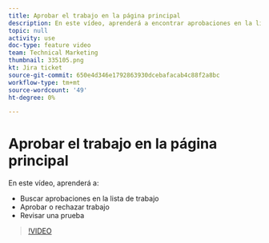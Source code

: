 ```yaml
---
title: Aprobar el trabajo en la página principal
description: En este vídeo, aprenderá a encontrar aprobaciones en la lista de trabajo, aprobar o rechazar el trabajo y revisar una prueba.
topic: null
activity: use
doc-type: feature video
team: Technical Marketing
thumbnail: 335105.png
kt: Jira ticket
source-git-commit: 650e4d346e1792863930dcebafacab4c88f2a8bc
workflow-type: tm+mt
source-wordcount: '49'
ht-degree: 0%

---
```


# Aprobar el trabajo en la página principal

En este vídeo, aprenderá a:

* Buscar aprobaciones en la lista de trabajo
* Aprobar o rechazar trabajo
* Revisar una prueba

>[!VIDEO](https://video.tv.adobe.com/v/335105/?quality=12&learn=on)
